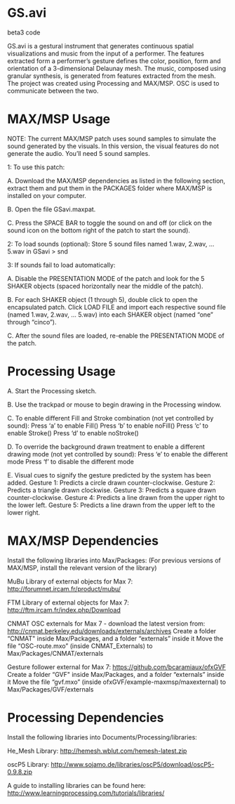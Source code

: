 # GS.avi
beta3 code

GS.avi is a gestural instrument that generates continuous spatial visualizations and music from the input of a performer. The features extracted form a performer’s gesture defines the color, position, form and orientation of a 3-dimensional Delaunay mesh. The music, composed using granular synthesis, is generated from features extracted from the mesh. The project was created using Processing and MAX/MSP. OSC is used to communicate between the two.


# MAX/MSP Usage

NOTE: The current MAX/MSP patch uses sound samples to simulate the sound generated by the visuals. In this version, the visual features do not generate the audio. You’ll need 5 sound samples.

1: To use this patch:

A. Download the MAX/MSP dependencies as listed in the following section, extract them and put them in the PACKAGES folder where MAX/MSP is installed on your computer.

B. Open the file GSavi.maxpat. 

C. Press the SPACE BAR to toggle the sound on and off (or click on the sound icon on the bottom right of the patch to start the sound).


2: To load sounds (optional): Store 5 sound files named 1.wav, 2.wav, … 5.wav in GSavi > snd


3: If sounds fail to load automatically:

A. Disable the PRESENTATION MODE of the patch and look for the 5 SHAKER objects (spaced horizontally near the middle of the patch).

B. For each SHAKER object (1 through 5), double click to open the encapsulated patch. Click LOAD FILE and import each respective sound file (named 1.wav, 2.wav, … 5.wav) into each SHAKER object (named “one” through “cinco”).

C. After the sound files are loaded, re-enable the PRESENTATION MODE of the patch.


# Processing Usage

A. Start the Processing sketch.

B. Use the trackpad or mouse to begin drawing in the Processing window.

C. To enable different Fill and Stroke combination (not yet controlled by sound):
Press ‘a’ to enable Fill()
Press ‘b’ to enable noFill()
Press ‘c’ to enable Stroke()
Press ‘d’ to enable noStroke()

D. To override the background drawn treatment to enable a different drawing mode (not yet controlled by sound):
Press ‘e’ to enable the different mode
Press ‘f’ to disable the different mode

E. Visual cues to signify the gesture predicted by the system has been added.
Gesture 1: Predicts a circle drawn counter-clockwise.
Gesture 2: Predicts a triangle drawn clockwise.
Gesture 3: Predicts a square drawn counter-clockwise. 
Gesture 4: Predicts a line drawn from the upper right to the lower left.
Gesture 5: Predicts a line drawn from the upper left to the lower right.

# MAX/MSP Dependencies

Install the following libraries into Max/Packages:
(For previous versions of MAX/MSP, install the relevant version of the library)

MuBu Library of external objects for Max 7: http://forumnet.ircam.fr/product/mubu/

FTM Library of external objects for Max 7: http://ftm.ircam.fr/index.php/Download

CNMAT OSC externals for Max 7 - download the latest version from:
http://cnmat.berkeley.edu/downloads/externals/archives
Create a folder “CNMAT" inside Max/Packages, and a folder “externals” inside it
Move the file “OSC-route.mxo” (inside CNMAT_Externals) to Max/Packages/CNMAT/externals

Gesture follower external for Max 7: https://github.com/bcaramiaux/ofxGVF
Create a folder “GVF" inside Max/Packages, and a folder “externals” inside it
Move the file “gvf.mxo” (inside ofxGVF/example-maxmsp/maxexternal) to Max/Packages/GVF/externals


# Processing Dependencies

Install the following libraries into Documents/Processing/libraries:

He_Mesh Library: http://hemesh.wblut.com/hemesh-latest.zip

oscP5 Library: http://www.sojamo.de/libraries/oscP5/download/oscP5-0.9.8.zip

A guide to installing libraries can be found here: http://www.learningprocessing.com/tutorials/libraries/